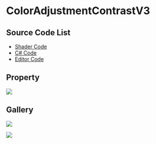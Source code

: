﻿
# ColorAdjustmentContrastV3

## Source Code List
- [Shader Code](Shader/ColorAdjustmentContrastV3.shader)
- [C# Code](ColorAdjustmentContrastV3.cs)
- [Editor Code](Editor/ColorAdjustmentContrastV3Editor.cs)


## Property
![](https://raw.githubusercontent.com/QianMo/X-PostProcessing-Gallery/master/Media/Pixelize/ColorAdjustmentContrastV3/ColorAdjustmentContrastV3Property.jpg)

## Gallery
![](https://raw.githubusercontent.com/QianMo/X-PostProcessing-Gallery/master/Media/Pixelize/ColorAdjustmentContrastV3/ColorAdjustmentContrastV3.jpg)

![](https://raw.githubusercontent.com/QianMo/X-PostProcessing-Gallery/master/Media/Pixelize/ColorAdjustmentContrastV3/ColorAdjustmentContrastV3.gif)